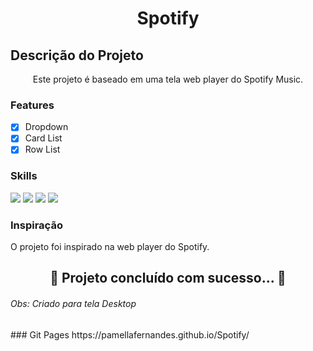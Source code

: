 <h1 align="center">Spotify</h1>


## Descrição do Projeto
<p align="center">Este projeto é baseado em uma tela web player do Spotify Music.</p>

### Features

- [x] Dropdown
- [x] Card List
- [x] Row List

### Skills
<div>
<img src="https://img.shields.io/badge/HTML5-E34F26?style=for-the-badge&logo=html5&logoColor=white">
<img src="https://img.shields.io/badge/Bootstrap-6909d6?style=for-the-badge&logo=bootstrap&logoColor=white">
<img src="https://img.shields.io/badge/Sass-CC6699?style=for-the-badge&logo=sass&logoColor=white">
<img src="https://img.shields.io/badge/JavaScript-F7DF1E?style=for-the-badge&logo=javascript&logoColor=black">
</div>

### Inspiração
<p> O projeto foi inspirado na web player do Spotify.</p>

<h2 align="center"> 
	 🚀 Projeto concluído com sucesso... 🚀
</h2>


<h6>Obs: Criado para tela Desktop</h6>
### Git Pages
https://pamellafernandes.github.io/Spotify/




